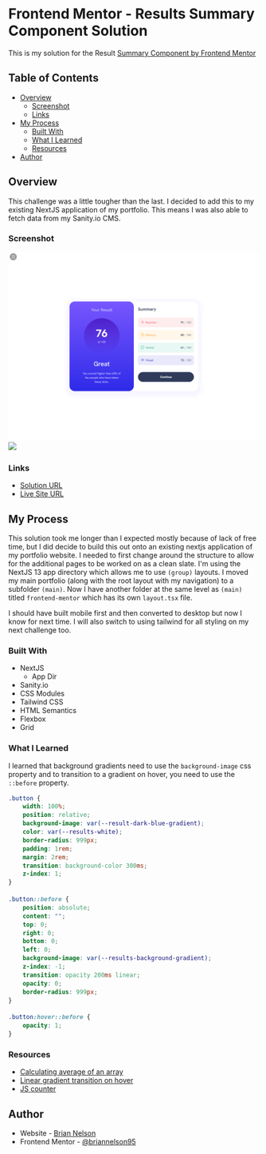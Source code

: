 # Frontend Mentor - Results Summary Component Solution

This is my solution for the Result [Summary Component by Frontend Mentor](https://www.frontendmentor.io/challenges/results-summary-component-CE_K6s0maV) 

## Table of Contents

- [Overview](#overview)
    - [Screenshot](#screenshot)
    - [Links](#links)
- [My Process](#my-process)
    - [Built With](#built-with)
    - [What I Learned](#what-i-learned)
    - [Resources](#resources)
- [Author](#author)

## Overview

This challenge was a little tougher than the last. I decided to add this to my existing NextJS application of my portfolio. This means I was also able to fetch data from my Sanity.io CMS. 

### Screenshot

![](/public/images/frontend-mentor-results-summary.png)
![](/public/image/results-summary-mobile.png)

### Links

- [Solution URL](https://github.com/briannelson95/briannelson.dev/blob/main/components/fecomps/Results.tsx)
- [Live Site URL](https://www.briannelson.dev/frontend-mentor/results-summary)

## My Process

This solution took me longer than I expected mostly because of lack of free time, but I did decide to build this out onto an existing nextjs application of my portfolio website. I needed to first change around the structure to allow for the additional pages to be worked on as a clean slate. I'm using the NextJS 13 app directory which allows me to use `(group)` layouts. I moved my main portfolio (along with the root layout with my navigation) to a subfolder `(main)`. Now I have another folder at the same level as `(main)` titled `frontend-mentor` which has its own `layout.tsx` file.

I should have built mobile first and then converted to desktop but now I know for next time. I will also switch to using tailwind for all styling on my next challenge too.


### Built With

- NextJS
    - App Dir
- Sanity.io
- CSS Modules
- Tailwind CSS
- HTML Semantics
- Flexbox
- Grid

### What I Learned

I learned that background gradients need to use the `background-image` css property and to transition to a gradient on hover, you need to use the `::before` property.

```css
.button {
    width: 100%;
    position: relative;
    background-image: var(--result-dark-blue-gradient);
    color: var(--results-white);
    border-radius: 999px;
    padding: 1rem;
    margin: 2rem;
    transition: background-color 300ms;
    z-index: 1;
}

.button::before {
    position: absolute;
    content: "";
    top: 0;
    right: 0;
    bottom: 0;
    left: 0;
    background-image: var(--results-background-gradient);
    z-index: -1;
    transition: opacity 200ms linear;
    opacity: 0;
    border-radius: 999px;
}

.button:hover::before {
    opacity: 1;
}
```

### Resources

- [Calculating average of an array](https://stackoverflow.com/questions/29544371/finding-the-average-of-an-array-using-js)
- [Linear gradient transition on hover](https://developer.mozilla.org/en-US/docs/Learn/CSS/Howto/Transition_button)
- [JS counter](https://dev.to/cooljasonmelton/building-an-animated-counter-with-react-and-css-59ee)

## Author

- Website - [Brian Nelson](https://www.briannelson.dev)
- Frontend Mentor - [@briannelson95](https://www.frontendmentor.io/profile/briannelson95)